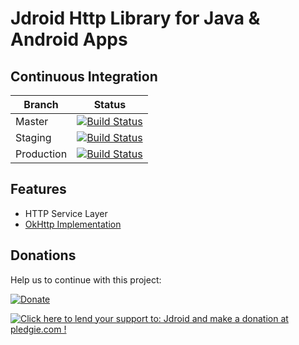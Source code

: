 # Jdroid Http Library for Java & Android Apps

## Continuous Integration
|Branch|Status|
| ------------- | ------------- |
|Master|[![Build Status](https://travis-ci.org/maxirosson/jdroid-java-http.svg?branch=master)](https://travis-ci.org/maxirosson/jdroid-java-http)|
|Staging|[![Build Status](https://api.travis-ci.org/maxirosson/jdroid-java-http.svg?branch=staging)](https://travis-ci.org/maxirosson/jdroid-java-http)|
|Production|[![Build Status](https://api.travis-ci.org/maxirosson/jdroid-java-http.svg?branch=production)](https://travis-ci.org/maxirosson/jdroid-java-http)|

## Features

* HTTP Service Layer
 * [OkHttp Implementation](http://square.github.io/okhttp/)

## Donations
Help us to continue with this project:

[![Donate](https://www.paypalobjects.com/en_US/i/btn/btn_donate_LG.gif)](https://www.paypal.com/cgi-bin/webscr?cmd=_s-xclick&hosted_button_id=2UEBTRTSCYA9L)

<a href='https://pledgie.com/campaigns/30030'><img alt='Click here to lend your support to: Jdroid and make a donation at pledgie.com !' src='https://pledgie.com/campaigns/30030.png?skin_name=chrome' border='0' ></a>
